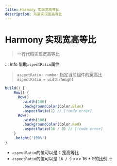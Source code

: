 ```yaml
---
title: Harmony 实现宽高等比
description: 鸿蒙实现宽高等比
---
```


# Harmony 实现宽高等比
> 一行代码实现宽高等比

::: info 借助`aspectRatio`属性
>  `aspectRatio: number` 指定当前组件的宽高比<br />
>  `aspectRatio = width/height`
```js
build() {
    Row() {
      Row()
        .width(100)
        .backgroundColor(Color.Blue)
        .aspectRatio(1) // [!code error]
      Row()
        .width(100)
        .backgroundColor(Color.Red)
        .aspectRatio(16 / 8) // [!code error]
    }
    .height('100%')
}
```
- `aspectRatio`的值可以是 `1` 宽高等比
- `aspectRatio`的值可以是 `16 / 9` >>> 16 * 9的比例
:::


